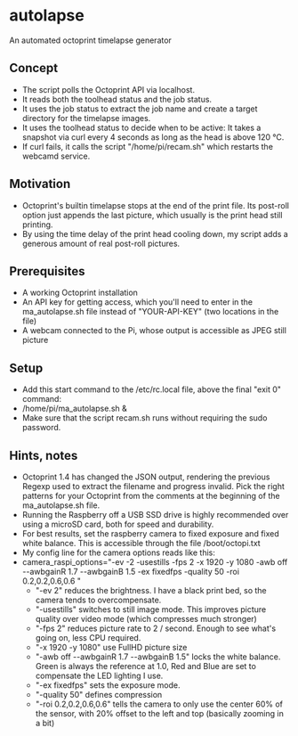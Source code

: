 # autolapse
An automated octoprint timelapse generator

## Concept
- The script polls the Octoprint API via localhost.
- It reads both the toolhead status and the job status.
- It uses the job status to extract the job name and create a target directory for the timelapse images.
- It uses the toolhead status to decide when to be active: It takes a snapshot via curl every 4 seconds as long as the head is above 120 °C.
- If curl fails, it calls the script "/home/pi/recam.sh" which restarts the webcamd service.

## Motivation
- Octoprint's builtin timelapse stops at the end of the print file. Its post-roll option just appends the last picture, which usually is the print head still printing.
- By using the time delay of the print head cooling down, my script adds a generous amount of real post-roll pictures.

## Prerequisites
- A working Octoprint installation
- An API key for getting access, which you'll need to enter in the ma_autolapse.sh file instead of "YOUR-API-KEY" (two locations in the file)
- A webcam connected to the Pi, whose output is accessible as JPEG still picture

## Setup
- Add this start command to the /etc/rc.local file, above the final "exit 0" command:
- /home/pi/ma_autolapse.sh &
- Make sure that the script recam.sh runs without requiring the sudo password.

## Hints, notes
- Octoprint 1.4 has changed the JSON output, rendering the previous Regexp used to extract the filename and progress invalid. Pick the right patterns for your Octoprint from the comments at the beginning of the ma_autolapse.sh file.
- Running the Raspberry off a USB SSD drive is highly recommended over using a microSD card, both for speed and durability.
- For best results, set the raspberry camera to fixed exposure and fixed white balance. This is accessible through the file /boot/octopi.txt
- My config line for the camera options reads like this:
- camera_raspi_options="-ev -2 -usestills -fps 2 -x 1920 -y 1080 -awb off --awbgainR 1.7 --awbgainB 1.5 -ex fixedfps -quality 50 -roi 0.2,0.2,0.6,0.6 "
  - "-ev 2" reduces the brightness. I have a black print bed, so the camera tends to overcompensate.
  - "-usestills" switches to still image mode. This improves picture quality over video mode (which compresses much stronger)
  - "-fps 2" reduces picture rate to 2 / second. Enough to see what's going on, less CPU required.
  - "-x 1920 -y 1080" use FullHD picture size
  - "-awb off --awbgainR 1.7 --awbgainB 1.5" locks the white balance. Green is always the reference at 1.0, Red and Blue are set to compensate the LED lighting I use.
  - "-ex fixedfps" sets the exposure mode.
  - "-quality 50" defines compression
  - "-roi 0.2,0.2,0.6,0.6" tells the camera to only use the center 60% of the sensor, with 20% offset to the left and top (basically zooming in a bit)

